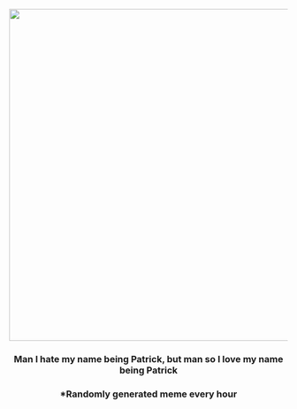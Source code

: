 <p align="center">
        <img src="https://i.redd.it/n3ja56nx14b91.jpg" width="600" height="600">
        </p>
        <h3 align="center">Man I hate my name being Patrick, but man so I love my name being Patrick</h3>
        <h3 align="center">*Randomly generated meme every hour</h3>
    